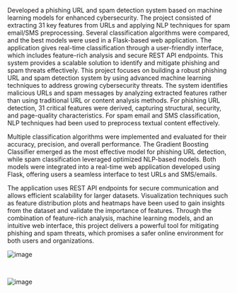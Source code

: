 Developed a phishing URL and spam detection system based on machine learning models for enhanced cybersecurity. The project consisted of extracting 31 key features from URLs and applying NLP techniques for spam email/SMS preprocessing. Several classification algorithms were compared, and the best models were used in a Flask-based web application. The application gives real-time classification through a user-friendly interface, which includes feature-rich analysis and secure REST API endpoints. This system provides a scalable solution to identify and mitigate phishing and spam threats effectively.
This project focuses on building a robust phishing URL and spam detection system by using advanced machine learning techniques to address growing cybersecurity threats. The system identifies malicious URLs and spam messages by analyzing extracted features rather than using traditional URL or content analysis methods. For phishing URL detection, 31 critical features were derived, capturing structural, security, and page-quality characteristics. For spam email and SMS classification, NLP techniques had been used to preprocess textual content effectively.

Multiple classification algorithms were implemented and evaluated for their accuracy, precision, and overall performance. The Gradient Boosting Classifier emerged as the most effective model for phishing URL detection, while spam classification leveraged optimized NLP-based models. Both models were integrated into a real-time web application developed using Flask, offering users a seamless interface to test URLs and SMS/emails.

The application uses REST API endpoints for secure communication and allows efficient scalability for larger datasets. Visualization techniques such as feature distribution plots and heatmaps have been used to gain insights from the dataset and validate the importance of features. Through the combination of feature-rich analysis, machine learning models, and an intuitive web interface, this project delivers a powerful tool for mitigating phishing and spam threats, which promises a safer online environment for both users and organizations.
<br>

![image](https://github.com/user-attachments/assets/396665be-aa87-4b4c-aa10-10bc10252701)

<br>

![image](https://github.com/user-attachments/assets/0c9a221e-c9f9-4d9e-8e68-3044d51f8b11)
